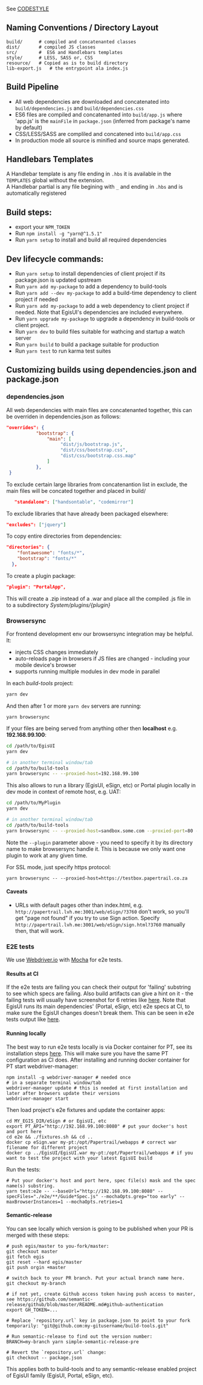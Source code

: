 See [CODESTYLE](CODESTYLE.md)  

## Naming Conventions / Directory Layout

```shell
build/ 		# compiled and concatenanted classes
dist/ 		# compiled JS classes
src/ 		#  ES6 and Handlebars templates
style/ 		# LESS, SASS or, CSS
resource/	# Copied as is to build directory
lib-export.js	# the entrypoint ala index.js
```

## Build Pipeline

* All web dependencies are downloaded and concatenated into `build/dependencies.js` and `build/dependencies.css`
* ES6 files are compiled and concatenanted into `build/app.js` where 'app.js' is the `mainFile` in `package.json` 
(inferred from package's name by default)
* CSS/LESS/SASS are compliled and concatened into `build/app.css`
* In production mode all source is minified and source maps generated.

## Handlebars Templates

A Handlebar template is any file ending in `.hbs` it is available in the `TEMPLATES` global without the extension.  
A Handlebar partial is any file begining with `_` and ending in `.hbs` and is automatically registered  

## Build steps:
* export your `NPM_TOKEN`
* Run `npm install -g "yarn@^1.5.1"` 
* Run `yarn setup` to install and build all required dependencies

## Dev lifecycle commands:
* Run `yarn setup` to install dependencies of client project if its package.json is updated upstream
* Run `yarn add my-package` to add a dependency to build-tools  
* Run `yarn add --dev my-package` to add a build-time dependency to client project if needed  
* Run `yarn add my-package` to add a web dependency to client project if needed. Note that EgisUI's dependencies are 
included everywhere.
* Run `yarn upgrade my-package` to upgrade a dependency in build-tools or client project.  
* Run `yarn dev` to  build files suitable for wathcing and startup a watch server
* Run `yarn build` to build a package suitable for production
* Run `yarn test` to run karma test suites


## Customizing builds using dependencies.json and package.json

### dependencies.json
All web dependencies with main files are concatenanted together, this can be overriden in dependencies.json as follows:

```json 
"overrides": {
           "bootstrap": {
               "main": [
                    "dist/js/bootstrap.js",
                    "dist/css/bootstrap.css", 
                    "dist/css/bootstrap.css.map"
               ]
           },
 }   
```

To exclude certain large libraries from concatenantion list in exclude, the main files will be concated together and placed in build/<libray name>
```json
   "standalone": ["handsontable", "codemirror"]
```

To exclude libraries that have already been packaged elsewhere:
```json
"excludes": ["jquery"]
```

To copy entire directories from dependencies:

```json
"directories": {
    "fontawesome": "fonts/*",
    "bootstrap": "fonts/*"
  },
```

To create a plugin package:

```json
"plugin": "PortalApp",
```
This will create a .zip instead of a .war and place all the compiled .js file in to a subdirectory *System/plugins/{plugin}*

### Browsersync

For frontend development env our browsersync integration may be helpful. It:
* injects CSS changes immediately
* auto-reloads page in browsers if JS files are changed - including your mobile device's browser 
* supports running multiple modules in dev mode in parallel

In each *build-tools* project:  
```bash
yarn dev
```
And then after 1 or more `yarn dev` servers are running:  
```
yarn browsersync
```

If your files are being served from anything other then **localhost** e.g. **192.168.99.100**: 

```bash
cd /path/to/EgisUI
yarn dev

# in another terminal window/tab
cd /path/to/build-tools
yarn browsersync -- --proxied-host=192.168.99.100
```

This also allows to run a library (EgisUI, eSign, etc) or Portal plugin locally in dev mode in context of remote host, e.g. UAT:
```bash
cd /path/to/MyPlugin
yarn dev

# in another terminal window/tab
cd /path/to/build-tools
yarn browsersync -- --proxied-host=sandbox.some.com --proxied-port=80 --plugin=MyPlugin
```

Note the `--plugin` parameter above - you need to specify it by its directory name to make browsersync handle it. This 
is because we only want one plugin to work at any given time. 

For SSL mode, just specify https protocol:
```
yarn browsersync -- --proxied-host=https://testbox.papertrail.co.za
```

#### Caveats
 * URLs with default pages other than index.html, e.g. `http://papertrail.lvh.me:3001/web/eSign/?3760` don't work, so 
 you'll get "page not found" if you try to use Sign action. Specify `http://papertrail.lvh.me:3001/web/eSign/sign.html?3760` 
 manually then, that will work.
 
### E2E tests
We use [Webdriver.io](http://webdriver.io/) with [Mocha](https://mochajs.org/) for e2e tests.
 
#### Results at CI
If the e2e tests are failing you can check their output for 'failing' substring to see which specs are failing. Also 
build artifacts can give a hint on it - the failing tests will usually have screenshot for 6 retries like 
[here](docs/failing-e2e-artifacts.png). Note that EgisUI runs its main dependencies' (Portal, eSign, etc) e2e specs at 
CI, to make sure the EgisUI changes doesn't break them. This can be seen in  e2e tests output like 
[here](docs/egisui-dependency-e2e-specs.png).

#### Running locally
The best way to run e2e tests locally is via Docker container for PT, see its installation steps 
[here](http://developer.papertrail.co.za/Reference/Dev-Environment.html#Docker). This will make sure you have the same 
PT configuration as CI does. After installing and running docker container for PT start webdriver-manager:
```
npm install -g webdriver-manager # needed once
# in a separate terminal window/tab
webdriver-manager update # this is needed at first installation and later after browsers update their versions
webdriver-manager start
```
Then load project's e2e fixtures and update the container apps:
```
cd MY_EGIS_DIR/eSign # or EgisUI, etc
export PT_API="http://192.168.99.100:8080" # put your docker's host and port here
cd e2e && ./fixtures.sh && cd ..
docker cp eSign.war my-pt:/opt/Papertrail/webapps # correct war filename for different project
docker cp ../EgisUI/EgisUI.war my-pt:/opt/Papertrail/webapps # if you want to test the project with your latest EgisUI build
```

Run the tests:
```
# Put your docker's host and port here, spec file(s) mask and the spec name(s) substring.
yarn test:e2e -- --baseUrl="http://192.168.99.100:8080" --specFiles="./e2e/**/Guide*Spec.js" --mochaOpts.grep="too early" --maxBrowserInstances=1 --mochaOpts.retries=1 
```

#### Semantic-release
You can see locally which version is going to be published when your PR is merged with these steps:
```
# push egis/master to you-fork/master:
git checkout master
git fetch egis
git reset --hard egis/master
git push orgin +master

# switch back to your PR branch. Put your actual branch name here.
git checkout my-branch

# if not yet, create Github access token having push access to master, see https://github.com/semantic-release/github/blob/master/README.md#github-authentication
export GH_TOKEN=...

# Replace `repository.url` key in package.json to point to your fork temporarily: "git@github.com:my-gitusername/build-tools.git"

# Run semantic-release to find out the version number: 
BRANCH=my-branch yarn simple-semantic-release-pre

# Revert the `repository.url` change:
git checkout -- package.json
``` 
This applies both to build-tools and to any semantic-release enabled project of EgisUI family (EgisUI, Portal, 
eSign, etc). 

